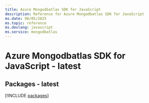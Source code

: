```yaml
---
title: Azure Mongodbatlas SDK for JavaScript
description: Reference for Azure Mongodbatlas SDK for JavaScript
ms.date: 08/05/2025
ms.topic: reference
ms.devlang: javascript
ms.service: mongodbatlas
---
```

# Azure Mongodbatlas SDK for JavaScript - latest
## Packages - latest
[!INCLUDE [packages](mongodbatlas-index.md)]